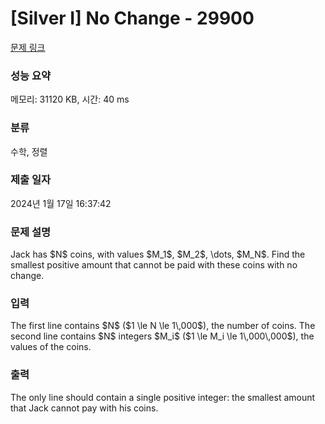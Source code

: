 # [Silver I] No Change - 29900 

[문제 링크](https://www.acmicpc.net/problem/29900) 

### 성능 요약

메모리: 31120 KB, 시간: 40 ms

### 분류

수학, 정렬

### 제출 일자

2024년 1월 17일 16:37:42

### 문제 설명

<p>Jack has $N$ coins, with values $M_1$, $M_2$, \dots, $M_N$. Find the smallest positive amount that cannot be paid with these coins with no change.</p>

### 입력 

 <p>The first line contains $N$ ($1 \le N \le 1\,000$), the number of coins. The second line contains $N$ integers $M_i$ ($1 \le M_i \le 1\,000\,000$), the values of the coins.</p>

### 출력 

 <p>The only line should contain a single positive integer: the smallest amount that Jack cannot pay with his coins.</p>

